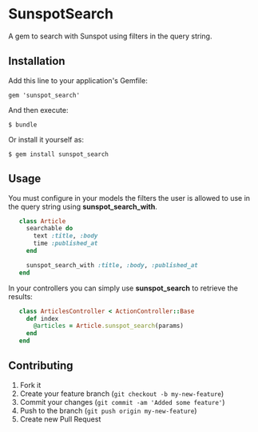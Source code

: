 # SunspotSearch

A gem to search with Sunspot using filters in the query string.


## Installation

Add this line to your application's Gemfile:

    gem 'sunspot_search'

And then execute:

    $ bundle

Or install it yourself as:

    $ gem install sunspot_search

## Usage

You must configure in your models the filters the user is allowed to use in the query string using **sunspot\_search\_with**.

```ruby
   class Article
     searchable do
       text :title, :body
       time :published_at
     end

     sunspot_search_with :title, :body, :published_at
   end
```

In your controllers you can simply use **sunspot\_search** to retrieve the results:
```ruby
   class ArticlesController < ActionController::Base
     def index
       @articles = Article.sunspot_search(params)
     end
   end
```

## Contributing

1. Fork it
2. Create your feature branch (`git checkout -b my-new-feature`)
3. Commit your changes (`git commit -am 'Added some feature'`)
4. Push to the branch (`git push origin my-new-feature`)
5. Create new Pull Request
